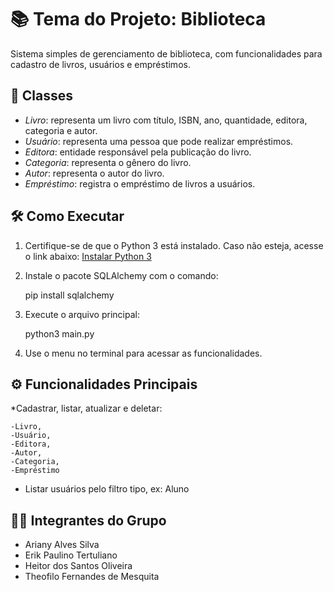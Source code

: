 
# 📚 Tema do Projeto: Biblioteca

Sistema simples de gerenciamento de biblioteca, com funcionalidades para cadastro de livros, usuários e empréstimos.

## 🧱 Classes

* *Livro*: representa um livro com título, ISBN, ano, quantidade, editora, categoria e autor.
* *Usuário*: representa uma pessoa que pode realizar empréstimos.
* *Editora*: entidade responsável pela publicação do livro.
* *Categoria*: representa o gênero do livro.
* *Autor*: representa o autor do livro.
* *Empréstimo*: registra o empréstimo de livros a usuários.

## 🛠 Como Executar

1. Certifique-se de que o Python 3 está instalado. Caso não esteja, acesse o link abaixo:
  [Instalar Python 3](https://www.python.org/downloads/)

2. Instale o pacote SQLAlchemy com o comando:

   pip install sqlalchemy
   
3. Execute o arquivo principal:

   python3 main.py
   
4. Use o menu no terminal para acessar as funcionalidades.

## ⚙ Funcionalidades Principais

*Cadastrar, listar, atualizar e deletar: 

    -Livro, 
    -Usuário, 
    -Editora, 
    -Autor,
    -Categoria,
    -Empréstimo

* Listar usuários pelo filtro tipo, ex: Aluno

## 👨‍💻 Integrantes do Grupo

* Ariany Alves Silva
* Erik Paulino Tertuliano
* Heitor dos Santos Oliveira
* Theofilo Fernandes de Mesquita